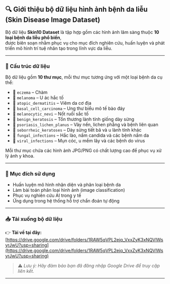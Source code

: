 ## 🔍 Giới thiệu bộ dữ liệu hình ảnh bệnh da liễu (Skin Disease Image Dataset)

Bộ dữ liệu **Skin10 Dataset** là tập hợp gồm các hình ảnh lâm sàng thuộc **10 loại bệnh da liễu phổ biến**,  
được biên soạn nhằm phục vụ cho mục đích nghiên cứu, huấn luyện và phát triển mô hình trí tuệ nhân tạo trong lĩnh vực da liễu.

---

### 📂 Cấu trúc dữ liệu

Bộ dữ liệu gồm **10 thư mục**, mỗi thư mục tương ứng với một loại bệnh da cụ thể:

- 📁 `eczema` – Chàm  
- 📁 `melanoma` – U ác hắc tố  
- 📁 `atopic_dermatitis` – Viêm da cơ địa  
- 📁 `basal_cell_carcinoma` – Ung thư biểu mô tế bào đáy  
- 📁 `melanocytic_nevi` – Nốt ruồi sắc tố  
- 📁 `benign_keratosis` – Tổn thương lành tính giống dày sừng  
- 📁 `psoriasis_lichen_planus` – Vảy nến, lichen phẳng và bệnh liên quan  
- 📁 `seborrheic_keratoses` – Dày sừng tiết bã và u lành tính khác  
- 📁 `fungal_infections` – Hắc lào, nấm candida và các bệnh nấm da  
- 📁 `viral_infections` – Mụn cóc, u mềm lây và các bệnh do virus  

Mỗi thư mục chứa các hình ảnh JPG/PNG có chất lượng cao để phục vụ xử lý ảnh y khoa.

---

### 🎯 Mục đích sử dụng

- Huấn luyện mô hình nhận diện và phân loại bệnh da  
- Làm bài toán phân loại hình ảnh (image classification)  
- Phục vụ nghiên cứu AI trong y tế  
- Ứng dụng trong hệ thống hỗ trợ chẩn đoán tự động

---

### 📥 Tải xuống bộ dữ liệu

👉 **Tải về tại đây:**  
[https://drive.google.com/drive/folders/1RAW5qVPL2ejq_VxxZyK3xNQVIWsyrJwU?usp=sharing](https://drive.google.com/drive/folders/1RAW5qVPL2ejq_VxxZyK3xNQVIWsyrJwU?usp=sharing)

> ⚠️ *Lưu ý: Hãy đảm bảo bạn đã đăng nhập Google Drive để truy cập liên kết.*

---
